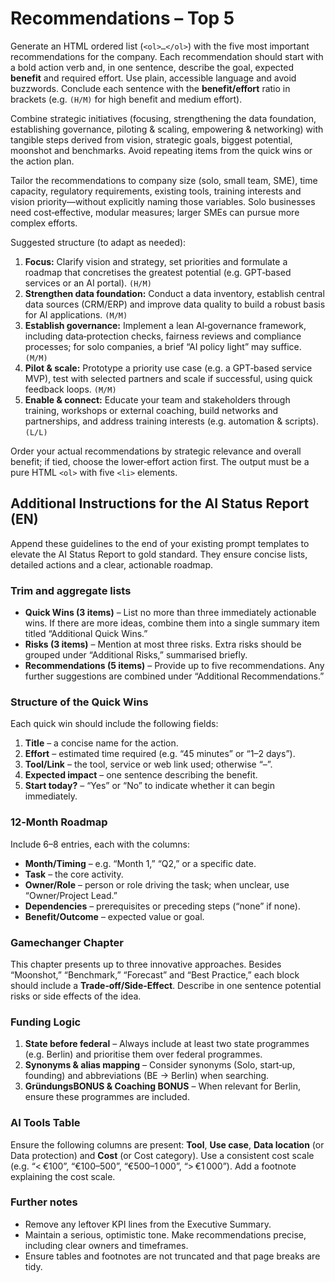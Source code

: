 # Recommendations – Top 5

Generate an HTML ordered list (`<ol>…</ol>`) with the five most important recommendations for the company. Each recommendation should start with a bold action verb and, in one sentence, describe the goal, expected **benefit** and required effort.  Use plain, accessible language and avoid buzzwords.  Conclude each sentence with the **benefit/effort** ratio in brackets (e.g. `(H/M)` for high benefit and medium effort).

Combine strategic initiatives (focusing, strengthening the data foundation, establishing governance, piloting & scaling, empowering & networking) with tangible steps derived from vision, strategic goals, biggest potential, moonshot and benchmarks. Avoid repeating items from the quick wins or the action plan.

Tailor the recommendations to company size (solo, small team, SME), time capacity, regulatory requirements, existing tools, training interests and vision priority—without explicitly naming those variables. Solo businesses need cost‑effective, modular measures; larger SMEs can pursue more complex efforts.

Suggested structure (to adapt as needed):

1. **Focus:** Clarify vision and strategy, set priorities and formulate a roadmap that concretises the greatest potential (e.g. GPT‑based services or an AI portal). `(H/M)`
2. **Strengthen data foundation:** Conduct a data inventory, establish central data sources (CRM/ERP) and improve data quality to build a robust basis for AI applications. `(M/M)`
3. **Establish governance:** Implement a lean AI‑governance framework, including data‑protection checks, fairness reviews and compliance processes; for solo companies, a brief “AI policy light” may suffice. `(M/M)`
4. **Pilot & scale:** Prototype a priority use case (e.g. a GPT‑based service MVP), test with selected partners and scale if successful, using quick feedback loops. `(M/M)`
5. **Enable & connect:** Educate your team and stakeholders through training, workshops or external coaching, build networks and partnerships, and address training interests (e.g. automation & scripts). `(L/L)`

Order your actual recommendations by strategic relevance and overall benefit; if tied, choose the lower‑effort action first. The output must be a pure HTML `<ol>` with five `<li>` elements.

## Additional Instructions for the AI Status Report (EN)

Append these guidelines to the end of your existing prompt templates to elevate the AI Status Report to gold standard. They ensure concise lists, detailed actions and a clear, actionable roadmap.

### Trim and aggregate lists

* **Quick Wins (3 items)** – List no more than three immediately actionable wins. If there are more ideas, combine them into a single summary item titled “Additional Quick Wins.”
* **Risks (3 items)** – Mention at most three risks. Extra risks should be grouped under “Additional Risks,” summarised briefly.
* **Recommendations (5 items)** – Provide up to five recommendations. Any further suggestions are combined under “Additional Recommendations.”

### Structure of the Quick Wins

Each quick win should include the following fields:

1. **Title** – a concise name for the action.
2. **Effort** – estimated time required (e.g. “45 minutes” or “1–2 days”).
3. **Tool/Link** – the tool, service or web link used; otherwise “–”.
4. **Expected impact** – one sentence describing the benefit.
5. **Start today?** – “Yes” or “No” to indicate whether it can begin immediately.

### 12‑Month Roadmap

Include 6–8 entries, each with the columns:

* **Month/Timing** – e.g. “Month 1,” “Q2,” or a specific date.
* **Task** – the core activity.
* **Owner/Role** – person or role driving the task; when unclear, use “Owner/Project Lead.”
* **Dependencies** – prerequisites or preceding steps (“none” if none).
* **Benefit/Outcome** – expected value or goal.

### Gamechanger Chapter

This chapter presents up to three innovative approaches. Besides “Moonshot,” “Benchmark,” “Forecast” and “Best Practice,” each block should include a **Trade‑off/Side‑Effect**. Describe in one sentence potential risks or side effects of the idea.

### Funding Logic

1. **State before federal** – Always include at least two state programmes (e.g. Berlin) and prioritise them over federal programmes.
2. **Synonyms & alias mapping** – Consider synonyms (Solo, start‑up, founding) and abbreviations (BE → Berlin) when searching.
3. **GründungsBONUS & Coaching BONUS** – When relevant for Berlin, ensure these programmes are included.

### AI Tools Table

Ensure the following columns are present: **Tool**, **Use case**, **Data location** (or Data protection) and **Cost** (or Cost category). Use a consistent cost scale (e.g. “< €100”, “€100–500”, “€500–1 000”, “> €1 000”). Add a footnote explaining the cost scale.

### Further notes

* Remove any leftover KPI lines from the Executive Summary.
* Maintain a serious, optimistic tone. Make recommendations precise, including clear owners and timeframes.
* Ensure tables and footnotes are not truncated and that page breaks are tidy.
